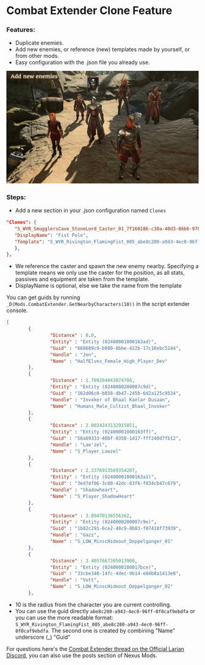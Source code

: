 # Combat Extender Clone Feature

### Features:
- Duplicate enemies.
- Add new enemies, or reference (new) templates made by yourself, or from other mods.
- Easy configuration with the .json file you already use.

![extract](./Source/Guide/clone.png)


### Steps:
- Add a new section in your .json configuration named `Clones`
```json
"Clones": {
   "S_WYR_SmugglersCave_StoneLord_Caster_01_7f160186-c30a-40d3-86b6-978df3e72732": {
   "DisplayName": "Fist Polo",
   "Template": "S_WYR_Rivington_FlamingFist_005_abe8c280-a943-4ec0-96ff-0f0caf9ebdfa"
   },
},
```

- We reference the caster and spawn the new enemy nearby. Specifying a template means we only use
the caster for the position, as all stats, passives and equipment are taken from the template.
- DisplayName is optional, else we take the name from the template


You can get guids by running `_D(Mods.CombatExtender.GetNearbyCharacters(10))` in the script extender console.

```json
[
        {
                "Distance" : 0.0,
                "Entity" : "Entity (02400001000163ad)",
                "Guid" : "668689c9-b080-8bbe-422b-17c10ebc5144",
                "Handle" : "Jen",
                "Name" : "HalfElves_Female_High_Player_Dev"
        },
        {
                "Distance" : 1.709204043874706,
                "Entity" : "Entity (0240000200007c9d)",
                "Guid" : "162d06c8-b858-db47-245b-6d2a125c9534",
                "Handle" : "Invoker of Bhaal Kaelar Dusaan",
                "Name" : "Humans_Male_Cultist_Bhaal_Invoker"
        },
        {
                "Distance" : 2.0024243132915851,
                "Entity" : "Entity (02400001000163ff)",
                "Guid" : "58a69333-40bf-8358-1d17-fff240d7fb12",
                "Handle" : "Lae'zel",
                "Name" : "S_Player_Laezel"
        },
        {
                "Distance" : 2.3376913569354207,
                "Entity" : "Entity (02400001000163a1)",
                "Guid" : "3ed74f06-3c60-42dc-83f6-f034cb47c679",
                "Handle" : "Shadowheart",
                "Name" : "S_Player_ShadowHeart"
        },
        {
                "Distance" : 3.09470136556362,
                "Entity" : "Entity (0240000200007c9e)",
                "Guid" : "1b82c291-6ce2-48c9-8b83-f07418f73939",
                "Handle" : "Gazz",
                "Name" : "S_LOW_MinscHideout_Doppelganger_01"
        },
        {
                "Distance" : 3.4057667305013908,
                "Entity" : "Entity (0240000100017bce)",
                "Guid" : "33cbe340-14fc-4dec-9b14-e84b8a1413e0",
                "Handle" : "Vutt",
                "Name" : "S_LOW_MinscHideout_Doppelganger_02"
        },
```

- 10 is the radius from the character you are current controlling.
- You can use the guid directly `abe8c280-a943-4ec0-96ff-0f0caf9ebdfa` or you can use the more readable format: `S_WYR_Rivington_FlamingFist_005_abe8c280-a943-4ec0-96ff-0f0caf9ebdfa`. The second one is created by combining "Name" underscore (_) "Guid"


For questions here's the [Combat Extender thread on the Official Larian Discord](https://discord.com/channels/98922182746329088/1186718074875957298), you can also use the posts section of Nexus Mods.
